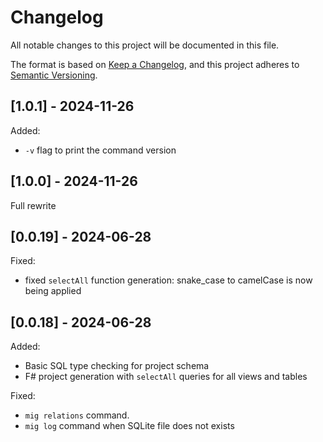 # Changelog

All notable changes to this project will be documented in this file.

The format is based on [Keep a Changelog](https://keepachangelog.com/en/1.0.0/),
and this project adheres to [Semantic Versioning](https://semver.org/spec/v2.0.0.html).

## [1.0.1] - 2024-11-26

Added:

- `-v` flag to print the command version

## [1.0.0] - 2024-11-26

Full rewrite

## [0.0.19] - 2024-06-28

Fixed:

- fixed `selectAll` function generation: snake_case to camelCase is now being applied

## [0.0.18] - 2024-06-28

Added:

- Basic SQL type checking for project schema
- F# project generation with `selectAll` queries for all views and tables

Fixed:

- `mig relations` command.
- `mig log` command when SQLite file does not exists
